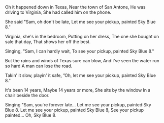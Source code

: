 Oh it happened down in Texas,
Near the town of San Antone,
He was driving to Virginia,
She had called him on the phone.

She said "Sam, oh don't be late,
Let me see your pickup, painted Sky Blue 8."

Virginia, she's in the bedroom,
Putting on her dress,
The one she bought on sale that day,
That shows her off the best.

Singing, "Sam, I can hardly wait,
To see your pickup, painted Sky Blue 8."

But the rains and winds of Texas sure can blow,
And I've seen the water run so hard 
A man can lose the road.

Takin' it slow, playin' it safe,
”Oh, let me see your pickup, painted Sky Blue 8.”

It's been 14 years,
Maybe 14 years or more,
She sits by the window
In a chair beside the door.

Singing "Sam, you're forever late...
Let me see your pickup, painted Sky Blue 8. 
Let me see your pickup, painted Sky Blue 8, 
See your pickup painted...
Oh, Sky Blue 8.
